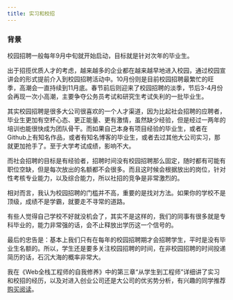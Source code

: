 ```yaml
---
title: 实习和校招
---
```


### 背景

校园招聘一般每年9月中旬就开始启动，目标就是针对次年的毕业生。

出于招揽优质人才的考虑，越来越多的企业都在越来越早地进入校园，通过校园宣讲会的形式提前介入到校园招聘活动中。10月份则是目前校园招聘最繁忙的旺季，高潮会一直持续到11月底。春节前后则迎来了校园招聘的淡季，节后3-4月份会再现一次小高潮，主要争夺公务员考试和研究生考试失利的一批毕业生。

其实校园招聘是很多大公司很喜欢的一个人才渠道，因为比起社会招聘的应聘者，毕业生更加有空杯心态、更正能量、更有激情，虽然缺少经验，但是经过一两年的培训也能很快成为团队骨干。而如果自己本身有项目经验的毕业生，或者在Github上有知名作品，或者有知名博客的毕业生，或者去过其他大公司实习，那就更加抢手了。至于大学考试成绩，影响不大。

而社会招聘的目标是有经验者，招聘时间没有校园招聘那么固定，随时都有可能有职位空缺，但是每次放出的名额都不会很多。而且这时候会根据放出的岗位，针对性考核专业能力，以及综合能力，所以社招的竞争是非常激烈的。

相对而言，我认为校园招聘的门槛并不高，重要的是找对方法。如果你的学校不是顶级，成绩不是学霸，就要走不寻常的道路。

有些人觉得自己学校不好就没机会了，其实不是这样的，我们的同事有很多就是专科毕业的，能力非常强的话，会不止释放出学历这一个信号的。

最后的忠告是：基本上我们只有在每年的校园招聘期才会招聘学生，平时是没有毕业生名额的。所以，学生还是要多关注校园招聘的时间，在非校园招聘的时间投递简历的话，石沉大海的概率非常大。

我在《Web全栈工程师的自我修养》中的第三章“从学生到工程师”详细讲了实习和校招的经历，以及对进入创业公司还是大公司的优劣势分析，有兴趣的同学推荐[购买阅读](/weblog/full-stack-engineer/)。